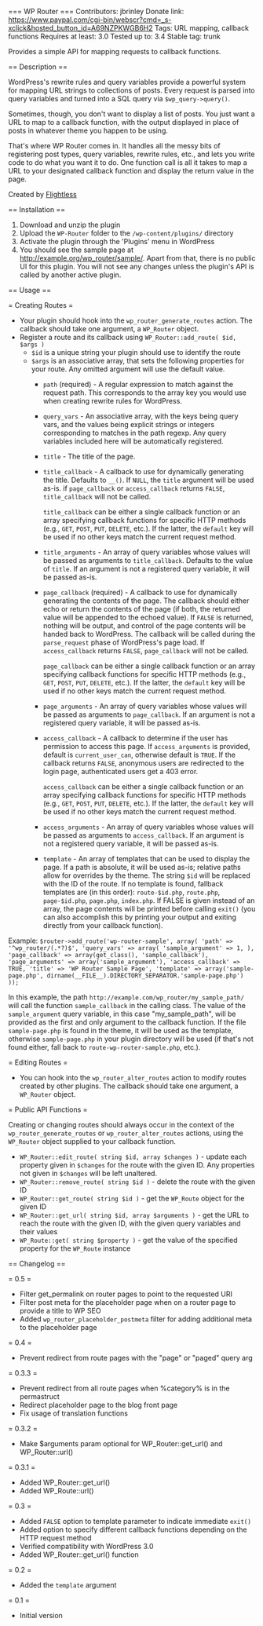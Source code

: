 === WP Router ===
Contributors: jbrinley
Donate link: https://www.paypal.com/cgi-bin/webscr?cmd=_s-xclick&hosted_button_id=A69NZPKWGB6H2
Tags: URL mapping, callback functions
Requires at least: 3.0
Tested up to: 3.4
Stable tag: trunk

Provides a simple API for mapping requests to callback functions.

== Description ==

WordPress's rewrite rules and query variables provide a powerful system
for mapping URL strings to collections of posts. Every request is parsed
into query variables and turned into a SQL query via `$wp_query->query()`.

Sometimes, though, you don't want to display a list of posts. You just want
a URL to map to a callback function, with the output displayed in place of
posts in whatever theme you happen to be using.

That's where WP Router comes in. It handles all the messy bits of registering
post types, query variables, rewrite rules, etc., and lets you write code to
do what you want it to do. One function call is all it takes to map a
URL to your designated callback function and display the return value in the page.

Created by [Flightless](http://flightless.us)

== Installation ==

1. Download and unzip the plugin
1. Upload the `WP-Router` folder to the `/wp-content/plugins/` directory
1. Activate the plugin through the 'Plugins' menu in WordPress
1. You should see the sample page at http://example.org/wp_router/sample/. Apart from that, there is no public UI for this plugin. You will not see any changes unless the plugin's API is called by another active plugin.

== Usage ==

= Creating Routes =

* Your plugin should hook into the `wp_router_generate_routes` action.
	The callback should take one argument, a `WP_Router` object.
* Register a route and its callback using `WP_Router::add_route( $id, $args )`
	* `$id` is a unique string your plugin should use to identify the route
	* `$args` is an associative array, that sets the following properties for your route.
		Any omitted argument will use the default value.
		* `path` (required) - A regular expression to match against the request path.
			This corresponds to the array key you would use when creating rewrite rules for WordPress.

		* `query_vars` - An associative array, with the keys being query vars, and the
			values being explicit strings or integers corresponding to matches in the path regexp.
			 Any query variables included here will be automatically registered.

		* `title` - The title of the page.

		* `title_callback` - A callback to use for dynamically generating the title.
			Defaults to `__()`. If `NULL`, the `title` argument will be used as-is. if
			`page_callback` or `access_callback` returns `FALSE`, `title_callback` will not be called.

			`title_callback` can be either a single callback function or an array specifying
			callback functions for specific HTTP methods (e.g., `GET`, `POST`, `PUT`, `DELETE`, etc.).
			If the latter, the `default` key will be used if no other keys match the current
			request method.

		* `title_arguments` - An array of query variables whose values will be passed
			as arguments to `title_callback`. Defaults to the value of `title`. If an argument
			is not a registered query variable, it will be passed as-is.

		* `page_callback` (required) - A callback to use for dynamically generating the
			contents of the page. The callback should either echo or return the contents of
			the page (if both, the returned value will be appended to the echoed value). If
			`FALSE` is returned, nothing will be output, and control of the page contents will
			be handed back to WordPress. The callback will be called during the `parse_request`
			phase of WordPress's page load. If `access_callback` returns `FALSE`, `page_callback`
			will not be called.

			`page_callback` can be either a single callback function or an array specifying
			callback functions for specific HTTP methods (e.g., `GET`, `POST`, `PUT`, `DELETE`, etc.).
			If the latter, the `default` key will be used if no other keys match the current
			request method.

		* `page_arguments` - An array of query variables whose values will be passed as
			arguments to `page_callback`. If an argument is not a registered query variable,
			it will be passed as-is.

		* `access_callback` - A callback to determine if the user has permission to access
			this page. If `access_arguments` is provided, default is `current_user_can`, otherwise
			default is `TRUE`. If the callback returns `FALSE`, anonymous users are redirected to
			the login page, authenticated users get a 403 error.

			`access_callback` can be either a single callback function or an array specifying
			callback functions for specific HTTP methods (e.g., `GET`, `POST`, `PUT`, `DELETE`, etc.).
			If the latter, the `default` key will be used if no other keys match the current
			request method.

		* `access_arguments` - An array of query variables whose values will be passed
			as arguments to `access_callback`. If an argument is not a registered query variable,
			it will be passed as-is.

		* `template` - An array of templates that can be used to display the page. If a path
			is absolute, it will be used as-is; relative paths allow for overrides by the theme.
			The string `$id` will be replaced with the ID of the route. If no template is found,
			fallback templates are (in this order): `route-$id.php`, `route.php`, `page-$id.php`,
			`page.php`, `index.php`. If FALSE is given instead of an array, the page contents will
			be printed before calling `exit()` (you can also accomplish this by printing your output
			and exiting directly from your callback function).

Example:
`$router->add_route('wp-router-sample', array(
	'path' => '^wp_router/(.*?)$',
	'query_vars' => array(
		'sample_argument' => 1,
	),
	'page_callback' => array(get_class(), 'sample_callback'),
	'page_arguments' => array('sample_argument'),
	'access_callback' => TRUE,
	'title' => 'WP Router Sample Page',
	'template' => array('sample-page.php', dirname(__FILE__).DIRECTORY_SEPARATOR.'sample-page.php')
));`

In this example, the path `http://example.com/wp_router/my_sample_path/` will call
the function `sample_callback` in the calling class. The value of the `sample_argument`
query variable, in this case "my_sample_path", will be provided as the first and only
argument to the callback function. If the file `sample-page.php` is found in the theme,
it will be used as the template, otherwise `sample-page.php` in your plugin directory will
be used (if that's not found either, fall back to `route-wp-router-sample.php`, etc.).

= Editing Routes =

* You can hook into the `wp_router_alter_routes` action to modify routes created by other plugins. The callback should take one argument, a `WP_Router` object.

= Public API Functions =

Creating or changing routes should always occur in the context of the `wp_router_generate_routes` or `wp_router_alter_routes` actions, using the `WP_Router` object supplied to your callback function.

* `WP_Router::edit_route( string $id, array $changes )` - update each
	property given in `$changes` for the route with the given ID. Any properties
	not given in `$changes` will be left unaltered.
* `WP_Router::remove_route( string $id )` - delete the route with the given ID
* `WP_Router::get_route( string $id )` - get the `WP_Route` object for the given ID
* `WP_Router::get_url( string $id, array $arguments )` - get the URL to reach the route with the given ID, with the given query variables and their values
* `WP_Route::get( string $property )` - get the value of the specified property for
	the `WP_Route` instance

== Changelog ==

= 0.5 =

* Filter get_permalink on router pages to point to the requested URI
* Filter post meta for the placeholder page when on a router page to provide a title to WP SEO
* Added `wp_router_placeholder_postmeta` filter for adding additional meta to the placeholder page

= 0.4 =

* Prevent redirect from route pages with the "page" or "paged" query arg

= 0.3.3 =

* Prevent redirect from all route pages when %category% is in the permastruct
* Redirect placeholder page to the blog front page
* Fix usage of translation functions

= 0.3.2 =

* Make $arguments param optional for WP_Router::get_url() and WP_Router::url()

= 0.3.1 =

* Added WP_Router::get_url()
* Added WP_Route::url()

= 0.3 =

* Added `FALSE` option to template parameter to indicate immediate `exit()`
* Added option to specify different callback functions depending on the HTTP request method
* Verified compatibility with WordPress 3.0
* Added WP_Router::get_url() function

= 0.2 =

* Added the `template` argument

= 0.1 =

* Initial version

